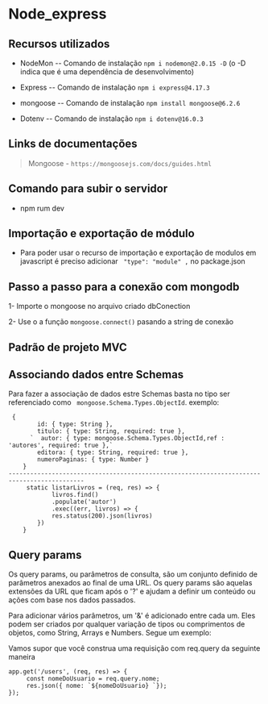# Node_express

## Recursos utilizados

+ NodeMon -- Comando de instalação `npm i nodemon@2.0.15 -D` (o -D indica que é uma dependência de desenvolvimento)

+ Express -- Comando de instalação `npm i express@4.17.3`

+ mongoose -- Comando de instalação `npm install mongoose@6.2.6`

+ Dotenv --  Comando de instalação `npm i dotenv@16.0.3`

## Links de documentações

> Mongoose - `https://mongoosejs.com/docs/guides.html`


## Comando para subir o servidor

+ npm rum dev

## Importação e exportação de módulo

+ Para poder usar o recurso de importação e exportação de modulos em javascript é preciso adicionar ` "type": "module" ,` no package.json 

## Passo a passo para a conexão com mongodb

1- Importe o mongoose no arquivo criado dbConection

2- Use o a função `mongoose.connect()` pasando a string de conexão

## Padrão de projeto MVC

## Associando dados entre Schemas

Para fazer a associação de dados estre Schemas basta no tipo ser referenciado como ` mongoose.Schema.Types.ObjectId`. exemplo:

```
 {
        id: { type: String },
        titulo: { type: String, required: true },
      `  autor: { type: mongoose.Schema.Types.ObjectId,ref : 'autores', required: true },`
        editora: { type: String, required: true },
        numeroPaginas: { type: Number }
    }
-------------------------------------------------------------------------------------------
     static listarLivros = (req, res) => {
            livros.find()
            .populate('autor')
            .exec((err, livros) => {
            res.status(200).json(livros)
        })
    }
```

## Query params

Os query params, ou parâmetros de consulta, são um conjunto definido de parâmetros anexados ao final de uma URL. Os query params são aquelas extensões da URL que ficam após o '?' e ajudam a definir um conteúdo ou ações com base nos dados passados.

Para adicionar vários parâmetros, um '&' é adicionado entre cada um. Eles podem ser criados por qualquer variação de tipos ou comprimentos de objetos, como String, Arrays e Numbers. Segue um exemplo:

Vamos supor que você construa uma requisição com req.query da seguinte maneira

```
app.get('/users', (req, res) => {
     const nomeDoUsuario = req.query.nome;
     res.json({ nome: `${nomeDoUsuario} `});
});

```






